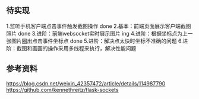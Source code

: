 ## 待实现
1.监听手机客户端点击事件触发截图操作 done
2.基本：前端页面展示客户端截图照片 done
3.进阶：前端websocket实时展示图片 ing
4.进阶：根据坐标点为上一张图片圈出点击事件坐标点 done
5.进阶：解决点太快时坐标不准确的问题
6.进阶：截图和画画的操作采用多线程来执行，解决性能问题

## 参考资料
https://blog.csdn.net/weixin_42357472/article/details/114987790
https://github.com/kennethreitz/flask-sockets